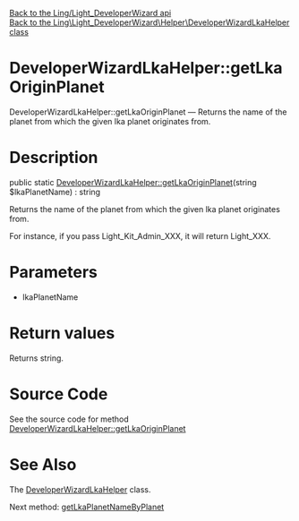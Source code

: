[Back to the Ling/Light_DeveloperWizard api](https://github.com/lingtalfi/Light_DeveloperWizard/blob/master/doc/api/Ling/Light_DeveloperWizard.md)<br>
[Back to the Ling\Light_DeveloperWizard\Helper\DeveloperWizardLkaHelper class](https://github.com/lingtalfi/Light_DeveloperWizard/blob/master/doc/api/Ling/Light_DeveloperWizard/Helper/DeveloperWizardLkaHelper.md)


DeveloperWizardLkaHelper::getLkaOriginPlanet
================



DeveloperWizardLkaHelper::getLkaOriginPlanet — Returns the name of the planet from which the given lka planet originates from.




Description
================


public static [DeveloperWizardLkaHelper::getLkaOriginPlanet](https://github.com/lingtalfi/Light_DeveloperWizard/blob/master/doc/api/Ling/Light_DeveloperWizard/Helper/DeveloperWizardLkaHelper/getLkaOriginPlanet.md)(string $lkaPlanetName) : string




Returns the name of the planet from which the given lka planet originates from.

For instance, if you pass Light_Kit_Admin_XXX, it will return Light_XXX.




Parameters
================


- lkaPlanetName

    


Return values
================

Returns string.








Source Code
===========
See the source code for method [DeveloperWizardLkaHelper::getLkaOriginPlanet](https://github.com/lingtalfi/Light_DeveloperWizard/blob/master/Helper/DeveloperWizardLkaHelper.php#L26-L29)


See Also
================

The [DeveloperWizardLkaHelper](https://github.com/lingtalfi/Light_DeveloperWizard/blob/master/doc/api/Ling/Light_DeveloperWizard/Helper/DeveloperWizardLkaHelper.md) class.

Next method: [getLkaPlanetNameByPlanet](https://github.com/lingtalfi/Light_DeveloperWizard/blob/master/doc/api/Ling/Light_DeveloperWizard/Helper/DeveloperWizardLkaHelper/getLkaPlanetNameByPlanet.md)<br>


